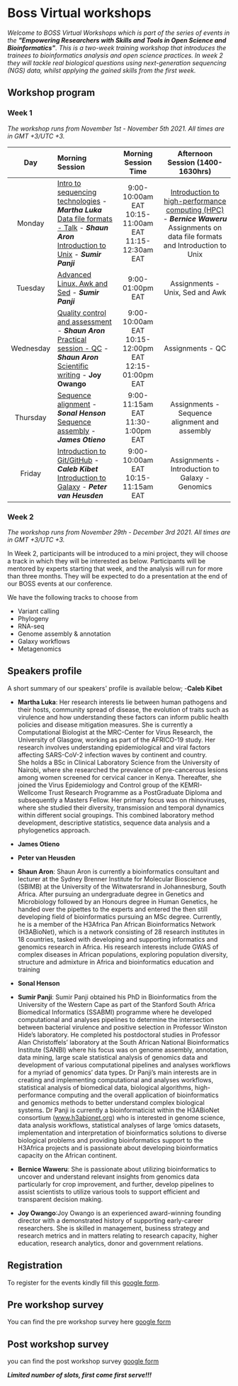 # Boss Virtual workshops

_Welcome to BOSS Virtual Workshops which is part of the series of events in the **"Empowering Researchers with Skills and Tools in Open Science and Bioinformatics"**. This is a two-week training workshop that introduces the trainees to bioinformatics analysis and open science practices. In week 2 they will tackle real biological questions using next-generation sequencing (NGS) data, whilst applying the gained skills from the first week._


## Workshop program
### Week 1

_The workshop runs from November 1st - November 5th 2021. All times are in GMT +3/UTC +3._

| **Day** | **Morning Session** | **Morning Session Time** | **Afternoon Session (1400-1630hrs)** |
|:-------:|:---------------------------|:-----------------------------:|:-----------------------------:|
| Monday | [Intro to sequencing technologies]() - **_Martha Luka_** <br />[Data file formats - Talk]() - **_Shaun Aron_** <br />[Introduction to Unix]() - **_Sumir Panji_** | 9:00-10:00am EAT<br />10:15-11:00am EAT<br  />11:15-12:30am EAT | [Introduction to high-performance computing (HPC)]() - **_Bernice Waweru_** <br /> Assignments on data file formats and Introduction to Unix |
| Tuesday | [Advanced Linux, Awk and Sed]() - **_Sumir Panji_** | 9:00-01:00pm EAT | Assignments - Unix, Sed and Awk |
| Wednesday | [Quality control and assessment]() - **_Shaun Aron_** <br />[Practical session - QC]() - **_Shaun Aron_** <br /> [Scientific writing]() - **Joy Owango** | 9:00-10:00am EAT <br /> 10:15-12:00pm EAT <br /> 12:15-01:00pm EAT | Assignments - QC |
| Thursday | [Sequence alignment]() - **_Sonal Henson_** <br />[Sequence assembly]() - **_James Otieno_** | 9:00-11:15am EAT <br /> 11:30-1:00pm EAT  | Assignments - Sequence alignment and assembly |
| Friday | [Introduction to Git/GitHub]() - **_Caleb Kibet_** <br /> [Introduction to Galaxy]() - **_Peter van Heusden_** | 9:00-10:00am EAT <br /> 10:15-11:15am EAT | Assignments - Introduction to Galaxy - Genomics |

### Week 2

_The workshop runs from November 29th - December 3rd 2021. All times are in GMT +3/UTC +3._

In Week 2, participants will be introduced to a mini project, they will choose a track in which they will be interested as below. Participants will be mentored by experts starting that week, and the analysis will run for more than three months. They will be expected to do a presentation at the end of our BOSS events at our conference.  

We have the following tracks to choose from
 - Variant calling 
 - Phylogeny 
 - RNA-seq 
 - Genome assembly & annotation 
 - Galaxy workflows
 - Metagenomics 


## Speakers profile
A short summary of our speakers' profile is available below;
-**Caleb Kibet**
- **Martha Luka**: Her research interests lie between human pathogens and their hosts, community spread of disease, the evolution of traits such as virulence and how understanding these factors can inform public health policies and disease mitigation measures. She is currently a Computational Biologist at the MRC-Center for Virus Research, the University of Glasgow, working as part of the AFRICO-19 study. Her research involves understanding epidemiological and viral factors affecting SARS-CoV-2 infection waves by continent and country.  
She holds a BSc in Clinical Laboratory Science from the University of Nairobi, where she researched the prevalence of pre-cancerous lesions among women screened for cervical cancer in Kenya. Thereafter, she joined the Virus Epidemiology and Control group of the KEMRI-Wellcome Trust Research Programme as a PostGraduate Diploma and subsequently a Masters Fellow. Her primary focus was on rhinoviruses, where she studied their diversity, transmission and temporal dynamics within different social groupings. This combined laboratory method development, descriptive statistics, sequence data analysis and a phylogenetics approach.

- **James Otieno**
- **Peter van Heusden**
- **Shaun Aron**: Shaun Aron is currently a bioinformatics consultant and lecturer at the Sydney Brenner Institute for Molecular Bioscience (SBIMB) at the University of the Witwatersrand in Johannesburg, South Africa. After pursuing an undergraduate degree in Genetics and Microbiology followed by an Honours degree in Human Genetics, he handed over the pipettes to the experts and entered the then still developing field of bioinformatics pursuing an MSc degree. Currently, he is a member of the H3Africa Pan African Bioinformatics Network (H3ABioNet), which is a network consisting of 28 research institutes in 18 countries, tasked with developing and supporting informatics and genomics research in Africa. His research interests include GWAS of complex diseases in African populations, exploring population diversity, structure and admixture in Africa and bioinformatics education and training

- **Sonal Henson**
- **Sumir Panji**: Sumir Panji obtained his PhD in Bioinformatics from the University of the Western Cape as part of the Stanford South Africa Biomedical Informatics (SSABMI) programme where he developed computational and analyses pipelines to determine the intersection between bacterial virulence and positive selection in Professor Winston Hide’s laboratory. He completed his postdoctoral studies in Professor Alan Christoffels’ laboratory at the South African National Bioinformatics Institute (SANBI) where his focus was on genome assembly, annotation, data mining, large scale statistical analysis of genomics data and development of various computational pipelines and analyses workflows for a myriad of genomics’ data types. Dr Panji’s main interests are in creating and implementing computational and analyses workflows, statistical analysis of biomedical data, biological algorithms, high-performance computing and the overall application of bioinformatics and genomics methods to better understand complex biological systems. Dr Panji is currently a bioinformaticist within the H3ABioNet consortium (www.h3abionet.org) who is interested in genome science, data analysis workflows, statistical analyses of large ‘omics datasets, implementation and interpretation of bioinformatics solutions to diverse biological problems and providing bioinformatics support to the H3Africa projects and is passionate about developing bioinformatics capacity on the African continent.

- **Bernice Waweru**: She is passionate about utilizing bioinformatics to uncover and understand relevant insights from genomics data particularly for crop improvement, and further, develop pipelines to assist scientists to utilize various tools to support efficient and transparent decision making.
- **Joy Owango**:Joy Owango is an experienced award-winning founding director with a demonstrated history of supporting early-career researchers. She is skilled in management, business strategy and research metrics and in matters relating to research capacity, higher education, research analytics, donor and government relations.

## Registration
To register for the events kindly fill this [google form](https://forms.gle/TKu5AgBUJj98LWXi7).

## Pre workshop survey
You can find the pre workshop survey here [google form](https://forms.gle/LgWuvnihQGgzArjh6)

## Post workshop survey
you can find the post workshop survey [google form](https://forms.gle/QDG9yc6pYx8jtEEY6)

**_Limited number of slots, first come first serve!!!_**
